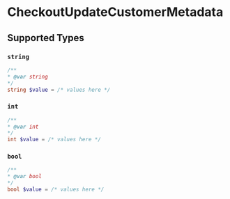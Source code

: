 # CheckoutUpdateCustomerMetadata


## Supported Types

### `string`

```php
/**
* @var string
*/
string $value = /* values here */
```

### `int`

```php
/**
* @var int
*/
int $value = /* values here */
```

### `bool`

```php
/**
* @var bool
*/
bool $value = /* values here */
```

